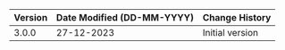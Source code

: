 | **Version** | **Date Modified (DD-MM-YYYY)** | **Change History**                                               |
|-------------|--------------------------------|------------------------------------------------------------------|
|  3.0.0      |  27-12-2023                    | Initial version  |
